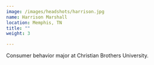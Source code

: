 ```yaml
---
image: /images/headshots/harrison.jpg
name: Harrison Marshall
location: Memphis, TN
title: ""
weight: 3

---
```

Consumer behavior major at Christian Brothers University.
